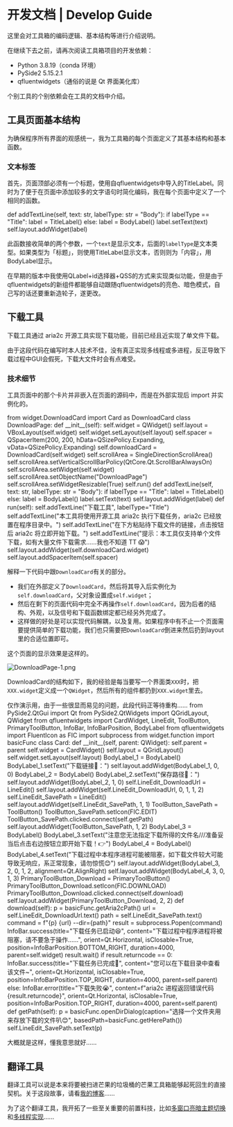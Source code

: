 # 开发文档 | Develop Guide

这里会对工具箱的编码逻辑、基本结构等进行介绍说明。

在继续下去之前，请再次阅读工具箱项目的开发依赖：

* Python 3.8.19（conda 环境）
* PySide2 5.15.2.1
* qfluentwidgets（通俗的说是 Qt 界面美化库）

个别工具的个别依赖会在工具的文档中介绍。

## 工具页面基本结构

为确保程序所有界面的观感统一，我为工具箱的每个页面定义了其基本结构和基本函数。

### 文本标签

首先，页面顶部必须有一个标题，使用自qfluentwidgets中导入的TitleLabel。同时为了便于在页面中添加较多的文字语句时简化编码，我在每个页面中定义了一个相同的函数。

<code-block lang="python">
    def addTextLine(self, text: str, labelType: str = "Body"):
        if labelType == "Title":
            label = TitleLabel()
        else:
            label = BodyLabel()
        label.setText(text)
        self.layout.addWidget(label)
</code-block>

此函数接收简单的两个参数，一个`text`是显示文本，后面的`labelType`是文本类型。如果类型为「标题」，则使用TitleLabel显示文本，否则则为「内容」，用BodyLabel显示。

在早期的版本中我使用QLabel+id选择器+QSS的方式来实现类似功能，但是由于qfluentwidgets的新组件都能够自动跟随qfluentwidgets的亮色、暗色模式，自己写的话还要重新造轮子，遂更改。

## 下载工具

下载工具通过 aria2c 开源工具实现下载功能，目前已经且近实现了单文件下载。

由于这段代码在编写时本人技术不佳，没有真正实现多线程或多进程，反正导致下载过程中GUI会假死，下载大文件时会有点难受。

### 技术细节

工具页面中的那个卡片并非嵌入在页面的源码中，而是在外部实现后 import 并实例化的。

<code-block lang="python">
    from widget.DownloadCard import Card as DownloadCard
    class DownloadPage:
        def __init__(self):
            self.widget = QWidget()
            self.layout = VBoxLayout(self.widget)
            self.widget.setLayout(self.layout)
            self.spacer = QSpacerItem(200, 200, hData=QSizePolicy.Expanding, vData=QSizePolicy.Expanding)
            self.downloadCard = DownloadCard(self.widget)
            self.scrollArea = SingleDirectionScrollArea()
            self.scrollArea.setVerticalScrollBarPolicy(QtCore.Qt.ScrollBarAlwaysOn)
            self.scrollArea.setWidget(self.widget)
            self.scrollArea.setObjectName("DownloadPage")
            self.scrollArea.setWidgetResizable(True)
            self.run()
        def addTextLine(self, text: str, labelType: str = "Body"):
            if labelType == "Title":
                label = TitleLabel()
            else:
                label = BodyLabel()
            label.setText(text)
            self.layout.addWidget(label)
        def run(self):
            self.addTextLine("下载工具", labelType="Title")
            self.addTextLine("本工具将使用开源工具 aria2c 执行下载任务，aria2c 已经放置在程序目录中。")
            self.addTextLine("在下方粘贴待下载文件的链接，点击按钮后 aria2c 将立即开始下载。")
            self.addTextLine("提示：本工具仅支持单个文件下载，如有大量文件下载需求……我也不知道 TT 😱")
            self.layout.addWidget(self.downloadCard.widget)
            self.layout.addSpacerItem(self.spacer)
</code-block>

解释一下代码中跟`DownloadCard`有关的部分。

* 我们在外部定义了`DownloadCard`，然后将其导入后实例化为`self.downloadCard`，父对象设置成`self.widget`；
* 然后在剩下的页面代码中完全不再操作`self.downloadCard`，因为后者的结构、外观，以及信号和下载函数绑定都已经另外完成了。
* 这样做的好处是可以实现代码解耦，以及复用。如果程序中有不止一个页面需要提供简单的下载功能，我们也只需要把`DownloadCard`倒进来然后扔到layout里的合适位置即可。

这个页面的显示效果是这样的。

![DownloadPage-1.png](DownloadPage-1.png)

DownloadCard的结构如下，我的经验是每当要写一个界面类`XXX`时，把`XXX.widget`定义成一个`QWidget`，然后所有的组件都扔到`XXX.widget`里去。

<warning>
仅作演示用，由于一些很显而易见的问题，此段代码正等待重构……
</warning>

<code-block lang="python">
from PySide2.QtGui import Qt
from PySide2.QtWidgets import QGridLayout, QWidget
from qfluentwidgets import CardWidget, LineEdit, ToolButton, PrimaryToolButton, InfoBar, InfoBarPosition, BodyLabel
from qfluentwidgets import FluentIcon as FIC
import subprocess
from widget.function import basicFunc
class Card:
    def __init__(self, parent: QWidget):
        self.parent = parent
        self.widget = CardWidget()
        self.layout = QGridLayout()
        self.widget.setLayout(self.layout)
        BodyLabel_1 = BodyLabel()
        BodyLabel_1.setText("下载链接🔗：")
        self.layout.addWidget(BodyLabel_1, 0, 0)
        BodyLabel_2 = BodyLabel()
        BodyLabel_2.setText("保存路径📂：")
        self.layout.addWidget(BodyLabel_2, 1, 0)
        self.LineEdit_DownloadUrl = LineEdit()
        self.layout.addWidget(self.LineEdit_DownloadUrl, 0, 1, 1, 2)
        self.LineEdit_SavePath = LineEdit()
        self.layout.addWidget(self.LineEdit_SavePath, 1, 1)
        ToolButton_SavePath = ToolButton()
        ToolButton_SavePath.setIcon(FIC.EDIT)
        ToolButton_SavePath.clicked.connect(self.getPath)
        self.layout.addWidget(ToolButton_SavePath, 1, 2)
        BodyLabel_3 = BodyLabel()
        BodyLabel_3.setText("注意您无法指定下载所得的文件名///准备妥当后点击右边按钮立即开始下载！👉")
        BodyLabel_4 = BodyLabel()
        BodyLabel_4.setText("下载过程中本程序进程可能被阻塞，如下载文件较大可能导致无响应，系正常现象，请勿惊慌😊")
        self.layout.addWidget(BodyLabel_3, 2, 0, 1, 2, alignment=Qt.AlignRight)
        self.layout.addWidget(BodyLabel_4, 3, 0, 1, 3)
        PrimaryToolButton_Download = PrimaryToolButton()
        PrimaryToolButton_Download.setIcon(FIC.DOWNLOAD)
        PrimaryToolButton_Download.clicked.connect(self.download)
        self.layout.addWidget(PrimaryToolButton_Download, 2, 2)
    def download(self):
        p = basicFunc.getAria2cPath()
        url = self.LineEdit_DownloadUrl.text()
        path = self.LineEdit_SavePath.text()
        command = f"{p} {url} --dir={path}"
        result = subprocess.Popen(command)
        InfoBar.success(title="下载任务已启动😆",
                        content="下载过程中程序进程将被阻塞，请不要急于操作……",
                        orient=Qt.Horizontal,
                        isClosable=True,
                        position=InfoBarPosition.BOTTOM_RIGHT,
                        duration=4000,
                        parent=self.widget)
        result.wait()
        if result.returncode == 0:
            InfoBar.success(title="下载任务已完成🥳",
                            content="您可以在下载目录中查看该文件~",
                            orient=Qt.Horizontal,
                            isClosable=True,
                            position=InfoBarPosition.TOP_RIGHT,
                            duration=4000,
                            parent=self.parent)
        else:
            InfoBar.error(title="下载失败😭",
                          content=f"aria2c 进程返回错误代码 {result.returncode}",
                          orient=Qt.Horizontal,
                          isClosable=True,
                          position=InfoBarPosition.TOP_RIGHT,
                          duration=4000,
                          parent=self.parent)
    def getPath(self):
        p = basicFunc.openDirDialog(caption="选择一个文件夹用来存放下载的文件叭😊", basedPath=basicFunc.getHerePath())
        self.LineEdit_SavePath.setText(p)
</code-block>

大概就是这样，懂我意思就好……

## 翻译工具

翻译工具可以说是本来将要被扫进芒果的垃圾桶的芒果工具箱能够起死回生的直接契机。关于这段故事，请看[我的博客](https://mangofanfan.cn/2024/08/13/%e6%9a%91%e5%81%87%e7%94%9f%e6%b4%bb%e5%90%96/)……

为了这个翻译工具，我开拓了一些至关重要的前置科技，比如[多窗口亮暗主题切换](Global-Theme.md)和[多线程实现](QThread.md)……




